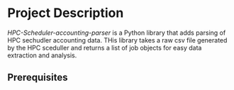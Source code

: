 <h1>Project Description</h1>

<em>HPC-Scheduler-accounting-parser</em> is a Python library that adds parsing of HPC sechudler accounting data. THis library takes a raw csv file generated by the HPC sceduller and returns a list of job objects for easy data extraction and analysis. 

<h2>Prerequisites</h2>
